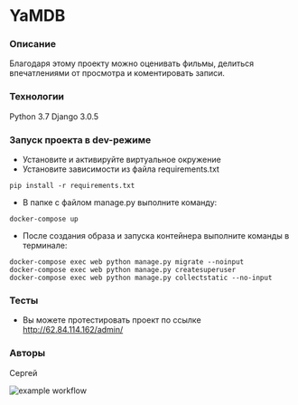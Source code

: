 # YaMDB
### Описание
Благодаря этому проекту можно оценивать фильмы, делиться впечатлениями от просмотра и коментировать записи.
### Технологии
Python 3.7
Django 3.0.5
### Запуск проекта в dev-режиме
- Установите и активируйте виртуальное окружение
- Установите зависимости из файла requirements.txt
```
pip install -r requirements.txt
``` 
- В папке с файлом manage.py выполните команду:
```
docker-compose up
```
- После создания образа и запуска контейнера выполните команды в терминале:
```
docker-compose exec web python manage.py migrate --noinput
docker-compose exec web python manage.py createsuperuser
docker-compose exec web python manage.py collectstatic --no-input
```
### Тесты
- Вы можете протестировать проект по ссылке http://62.84.114.162/admin/

### Авторы
Сергей 

![example workflow](https://github.com/opozing/yamdb_final/actions/workflows/yamdb_workflow.yaml/badge.svg)
